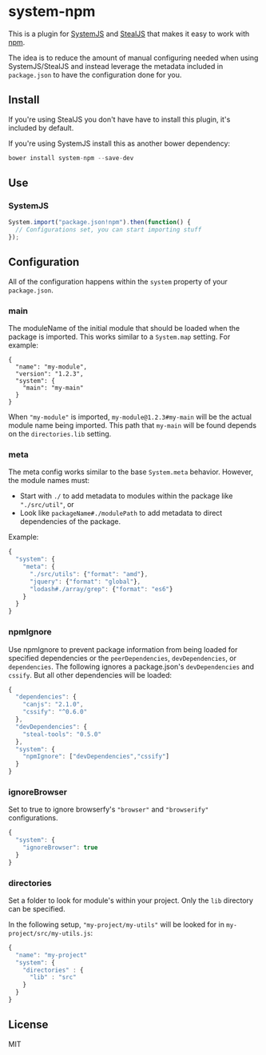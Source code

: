 # system-npm

This is a plugin for [SystemJS](https://github.com/systemjs/systemjs) and 
[StealJS](http://stealjs.com/) that makes it easy to work with [npm](https://www.npmjs.com/).

The idea is to reduce the amount of manual configuring needed when using SystemJS/StealJS
and instead leverage the metadata included in `package.json` to have the configuration
done for you.

## Install

If you're using StealJS you don't have have to install this plugin, it's included by default.

If you're using SystemJS install this as another bower dependency:

```js
bower install system-npm --save-dev
```

## Use

### SystemJS

```js
System.import("package.json!npm").then(function() {
  // Configurations set, you can start importing stuff
});
```

## Configuration

All of the configuration happens within the `system` property of your `package.json`.

### main

The moduleName of the initial module that should be loaded when the package is imported.  This works similar to
a `System.map` setting. For example:

```
{
  "name": "my-module",
  "version": "1.2.3",
  "system": {
    "main": "my-main"
  }
}
```

When `"my-module"` is imported, `my-module@1.2.3#my-main` will be the actual module name being 
imported.  This path that `my-main` will be found depends on the `directories.lib` setting.


### meta

The meta config works similar to the base `System.meta` behavior.  However, the module names must:

 - Start with `./` to add metadata to modules within the package like `"./src/util"`, or
 - Look like `packageName#./modulePath` to add metadata to direct dependencies of the package.

Example:

```js
{
  "system": {
    "meta": {
      "./src/utils": {"format": "amd"},
      "jquery": {"format": "global"},
      "lodash#./array/grep": {"format": "es6"}
    }
  }
}
```

### npmIgnore

Use npmIgnore to prevent package information from being loaded for specified dependencies
or the `peerDependencies`, `devDependencies`, or `dependencies`.  The following
ignores a package.json's `devDependencies` and `cssify`.  But all other
dependencies will be loaded:

```js
{
  "dependencies": {
    "canjs": "2.1.0",
    "cssify": "^0.6.0"
  },
  "devDependencies": {
    "steal-tools": "0.5.0"
  },
  "system": {
    "npmIgnore": ["devDependencies","cssify"]
  }
}
```

### ignoreBrowser

Set to true to ignore browserfy's `"browser"` and `"browserify"` configurations.

```js
{
  "system": {
    "ignoreBrowser": true
  }
}
```

### directories

Set a folder to look for module's within your project.  Only the `lib` 
directory can be specified.

In the following setup, `"my-project/my-utils"` will be looked for in
`my-project/src/my-utils.js`:

```js
{
  "name": "my-project"
  "system": {
    "directories" : {
      "lib" : "src"
    }
  }
}
```

## License

MIT

